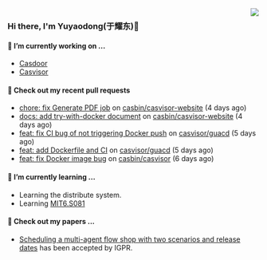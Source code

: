 <img align="right" src="https://github-readme-stats.vercel.app/api?username=leo220yuyaodog&show_icons=true&icon_color=805AD5&text_color=718096&bg_color=ffffff&hide_title=true" />

### Hi there, I'm Yuyaodong(于耀东)👋
#### 🔭 I’m currently working on ...
- [Casdoor](https://github.com/casdoor)
- [Casvisor](https://github.com/casbin/casvisor)

#### 🔨 Check out my recent pull requests

- [chore: fix Generate PDF job](https://github.com/casbin/casvisor-website/pull/11) on [casbin/casvisor-website](https://github.com/casbin/casvisor-website) (4 days ago)
- [docs: add try-with-docker document](https://github.com/casbin/casvisor-website/pull/10) on [casbin/casvisor-website](https://github.com/casbin/casvisor-website) (4 days ago)
- [feat: fix CI bug of not triggering Docker push](https://github.com/casvisor/guacd/pull/2) on [casvisor/guacd](https://github.com/casvisor/guacd) (5 days ago)
- [feat: add Dockerfile and CI](https://github.com/casvisor/guacd/pull/1) on [casvisor/guacd](https://github.com/casvisor/guacd) (5 days ago)
- [feat: fix Docker image bug](https://github.com/casbin/casvisor/pull/62) on [casbin/casvisor](https://github.com/casbin/casvisor) (6 days ago)

#### 🌱 I’m currently learning ...
- Learning the distribute system.
- Learning [MIT6.S081](https://pdos.csail.mit.edu/6.828/2021/schedule.html)

#### 📜 Check out my papers ...
- [Scheduling a multi-agent flow shop with two scenarios and release dates](https://www.tandfonline.com/doi/full/10.1080/00207543.2023.2188646) has been accepted by IGPR.

